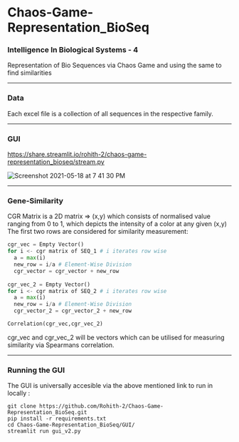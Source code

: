# Chaos-Game-Representation_BioSeq

### Intelligence In Biological Systems - 4
Representation of Bio Sequences via Chaos Game and using the same to find similarities
<hr style=\"border:0.5px solid gray\"> </hr>  

### Data    
Each excel file is a collection of all sequences in the respective family. 

<hr style=\"border:0.5px solid gray\"> </hr>  

### GUI  
https://share.streamlit.io/rohith-2/chaos-game-representation_bioseq/stream.py  

![Screenshot 2021-05-18 at 7 41 30 PM](https://user-images.githubusercontent.com/55501708/118666828-19b24380-b811-11eb-8ad6-ac894089cf01.png)

<hr style=\"border:0.5px solid gray\"> </hr>  
  
### Gene-Similarity  
CGR Matrix is a 2D matrix => (x,y) which consists of normalised value ranging from 0 to 1, which depicts the intensity of a color at any given (x,y)  
The first two rows are considered for similarity measurement:  
```Python
cgr_vec = Empty Vector()
for i <- cgr matrix of SEQ_1 # i iterates row wise
  a = max(i)
  new_row = i/a # Element-Wise Division
  cgr_vector = cgr_vector + new_row
  
cgr_vec_2 = Empty Vector()
for i <- cgr matrix of SEQ_2 # i iterates row wise
  a = max(i)
  new_row = i/a # Element-Wise Division
  cgr_vector_2 = cgr_vector_2 + new_row

Correlation(cgr_vec,cgr_vec_2)
```

cgr_vec and cgr_vec_2 will be vectors which can be utilised for measuring similarity via Spearmans correlation. 
<hr style=\"border:0.5px solid gray\"> </hr>  

### Running the GUI  
The GUI is universally accesible via the above mentioned link to run in locally :  
```
git clone https://github.com/Rohith-2/Chaos-Game-Representation_BioSeq.git
pip install -r requirements.txt  
cd Chaos-Game-Representation_BioSeq/GUI/
streamlit run gui_v2.py 
```
